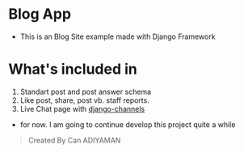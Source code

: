 # Blog App

+ This is an Blog Site example made with Django Framework

# What's included in

1. Standart post and post answer schema
2. Like post, share, post vb. staff reports.
3. Live Chat page with [django-channels](https://github.com/django/channels)


- for now. I am going to continue develop this project quite a while
> Created By Can ADIYAMAN

